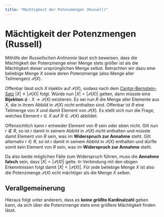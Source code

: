 ```yaml
---
title: "Mächtigkeit der Potenzmengen (Russell)"
---
```


# Mächtigkeit der Potenzmengen (Russell)

Mithilfe der *Russellschen Antinomie* lässt sich beweisen, dass die Mächtigkeit der Potenzmenge einer Menge stets größer ist als die Mächtigkeit dieser ursprünglichen Menge selbst. Betrachten wir dazu eine beliebige Menge $X$ sowie deren Potenzmenge (also Menge aller Teilmengen) $\mathcal{P}(X)$.

Offenbar lässt sich $X$ injektiv auf $\mathcal{P}(X)$, sodass nach dem [Cantor-Bernstein-Satz](notes/BUCH%20der%20Beweise/Cantor-Bernstein-Satz.md) $|X| \leq |\mathcal{P}(X)|$ folgt. Würde nun $|X| = |\mathcal{P}(X)|$ gelten, dann müsste eine **Bijektion** $\phi: X \rightarrow \mathcal{P}(X)$ existieren. Es sei nun $R$ die Menge aller Elemente aus $X$, die in ihrem Abbild in $\mathcal{P}(X)$ *nicht* enthalten sind. Offenbar ist $R$ eine Teilmenge von $X$ und damit Element von $\mathcal{P}(X)$. Es stellt sich nun die Frage, welches Element $r \in X$ auf $R \in \mathcal{P}(X)$ abbildet.

Offensichtlich kann $r$ entweder Element von $R$ sein oder eben nicht. 
Gilt nun $r \notin R$, so ist $r$ damit in seinem Abbild in $\mathcal{P}(X)$ *nicht* enthalten und müsste damit Element von $R$ sein, was im **Widerspruch zur Annahme** steht.
Gilt alternativ $r \in R$, so ist $r$ damit in seinem Abbild in $\mathcal{P}(X)$ enthalten und dürfte somit kein Element von $R$ sein, was im **Widerspruch zur Annahme** steht.

Da also beide möglichen Fälle zum Widerspruch führen, muss die **Annahme falsch** sein, dass $|X| = |\mathcal{P}(X)|$ gelte. In Verbindung mit den obigen Erkenntnissen folgt damit $|X| < |\mathcal{P}(X)|$. Für jede beliebige Menge $X$ ist also die Potenzmenge $\mathcal{P}(X)$ echt mächtiger als die Menge $X$ selber.

## Verallgemeinerung
Hieraus folgt unter anderem, dass es **keine größte Kardinalzahl** geben kann, da sich über die Potenzmenge stets eine größere Mächtigkeit finden lässt.